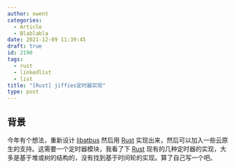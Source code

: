```yaml
---
author: owent
categories:
  - Article
  - Blablabla
date: 2021-12-09 11:39:45
draft: true
id: 2190
tags: 
  - rust
  - linkedlist
  - list
title: "[Rust] jiffies定时器实现"
type: post
---
```


## 背景

今年有个想法，重新设计 [libatbus][2] 然后用 [Rust][1] 实现出来，然后可以加入一些云原生的支持。这需要一个定时器模块，我看了下 [Rust][1] 现有的几种定时器的实现，大多是基于堆或树的结构的，没有找到基于时间轮的实现。算了自己写一个吧。

[1]: https://www.rust-lang.org/
[2]: https://github.com/atframework/libatbus
